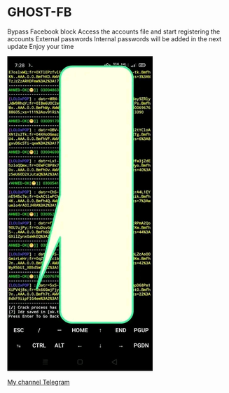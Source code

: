# GHOST-FB
Bypass Facebook block Access the accounts file and start registering the accounts External passwords Internal passwords will be added in the next update Enjoy your time

![Description of the image](1734832609246.jpg)

[My channel Telegram](https://t.me/NO_BRAK)
